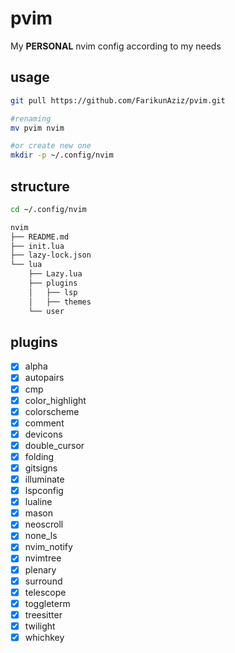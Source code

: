 # pvim

My **PERSONAL** nvim config according to my needs

## usage

```bash
git pull https://github.com/FarikunAziz/pvim.git

#renaming
mv pvim nvim

#or create new one
mkdir -p ~/.config/nvim
```

## structure

```bash
cd ~/.config/nvim
```

```bash
nvim
├── README.md
├── init.lua
├── lazy-lock.json
└── lua
    ├── Lazy.lua
    ├── plugins
    │   ├── lsp
    │   ├── themes
    └── user
```

## plugins
- [x] alpha
- [x] autopairs
- [x] cmp
- [x] color_highlight
- [x] colorscheme
- [x] comment
- [x] devicons
- [x] double_cursor
- [x] folding
- [x] gitsigns
- [x] illuminate
- [x] lspconfig
- [x] lualine
- [x] mason
- [x] neoscroll
- [x] none_ls
- [x] nvim_notify
- [x] nvimtree
- [x] plenary
- [x] surround
- [x] telescope
- [x] toggleterm
- [x] treesitter
- [x] twilight
- [x] whichkey
